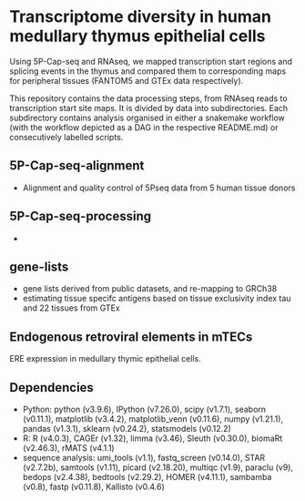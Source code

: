 # Transcriptome diversity in human medullary thymus epithelial cells

Using 5P-Cap-seq and RNAseq, we mapped transcription start regions and splicing
events in the thymus and compared them to corresponding maps for peripheral
tissues (FANTOM5 and GTEx data respectively).

This repository contains the data processing steps, from RNAseq reads to
transcription start site maps. It is divided by data into subdirectories.
Each subdirectory contains analysis organised in either a snakemake workflow
(with the workflow depicted as a DAG in the respective README.md) or
consecutively labelled scripts.

## 5P-Cap-seq-alignment
* Alignment and quality control of 5Pseq data from 5 human tissue donors

## 5P-Cap-seq-processing
*

## gene-lists
* gene lists derived from public datasets, and re-mapping to GRCh38
* estimating tissue specifc antigens based on tissue exclusivity index tau and
    22 tissues from GTEx
    
## Endogenous retroviral elements in mTECs
ERE expression in medullary thymic epithelial cells.

## Dependencies
- Python: python (v3.9.6), IPython (v7.26.0), scipy (v1.7.1), seaborn (v0.11.1), matplotlib (v3.4.2), matplotlib_venn (v0.11.6), numpy (v1.21.1), pandas (v1.3.1),  sklearn (v0.24.2), statsmodels (v0.12.2)
- R: R (v4.0.3), CAGEr (v1.32), limma (v3.46), Sleuth (v0.30.0), biomaRt (v2.46.3), rMATS (v4.1.1)
- sequence analysis: umi_tools (v1.1), fastq_screen (v0.14.0), STAR (v2.7.2b), samtools (v1.11), picard (v2.18.20), multiqc (v1.9), paraclu (v9), bedops (v2.4.38), bedtools (v2.29.2), HOMER (v4.11.1), sambamba (v0.8), fastp (v0.11.8), Kallisto (v0.4.6)
